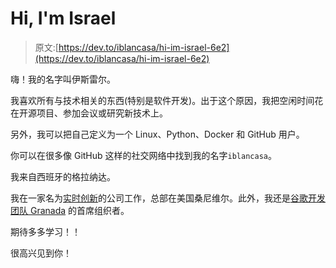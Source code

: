 # Hi, I'm Israel

> 原文:[https://dev.to/iblancasa/hi-im-israel-6e2](https://dev.to/iblancasa/hi-im-israel-6e2)

嗨！我的名字叫伊斯雷尔。

我喜欢所有与技术相关的东西(特别是软件开发)。出于这个原因，我把空闲时间花在开源项目、参加会议或研究新技术上。

另外，我可以把自己定义为一个 Linux、Python、Docker 和 GitHub 用户。

你可以在很多像 GitHub 这样的社交网络中找到我的名字`iblancasa`。

我来自西班牙的格拉纳达。

我在一家名为[实时创新](https://www.rti.com/)的公司工作，总部在美国桑尼维尔。此外，我还是[谷歌开发团队 Granada](http://gdggranada.com/) 的首席组织者。

期待多多学习！！

很高兴见到你！